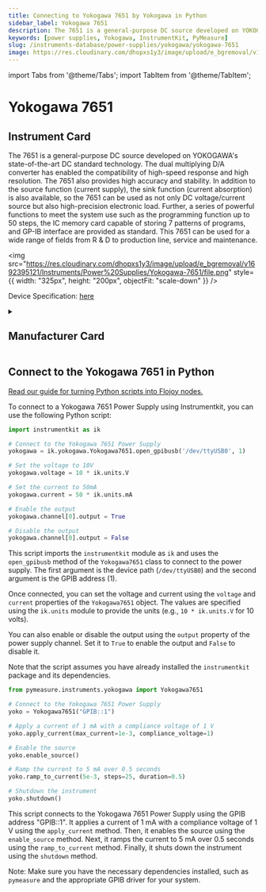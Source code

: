 ```yaml
---
title: Connecting to Yokogawa 7651 by Yokogawa in Python
sidebar_label: Yokogawa 7651
description: The 7651 is a general-purpose DC source developed on YOKOGAWA's state-of-the-art DC standard technology. The dual multiplying D/A converter has enabled the compatibility of high-speed response and high resolution. The 7651 also provides high accuracy and stability. In addition to the source function (current supply), the sink function (current absorption) is also available, so the 7651 can be used as not only DC voltage/current source but also high-precision electronic load. Further, a series of powerful functions to meet the system use such as the programming function up to 50 steps, the IC memory card capable of storing 7 patterns of programs, and GP-IB interface are provided as standard. This 7651 can be used for a wide range of fields from R & D to production line, service and maintenance.
keywords: [power supplies, Yokogawa, InstrumentKit, PyMeasure]
slug: /instruments-database/power-supplies/yokogawa/yokogawa-7651
image: https://res.cloudinary.com/dhopxs1y3/image/upload/e_bgremoval/v1692395121/Instruments/Power%20Supplies/Yokogawa-7651/file.png
---
```


import Tabs from '@theme/Tabs';
import TabItem from '@theme/TabItem';

# Yokogawa 7651

## Instrument Card

<div className="flex">

<div>

The 7651 is a general-purpose DC source developed on YOKOGAWA's state-of-the-art DC standard technology. The dual multiplying D/A converter has enabled the compatibility of high-speed response and high resolution. The 7651 also provides high accuracy and stability. In addition to the source function (current supply), the sink function (current absorption) is also available, so the 7651 can be used as not only DC voltage/current source but also high-precision electronic load. Further, a series of powerful functions to meet the system use such as the programming function up to 50 steps, the IC memory card capable of storing 7 patterns of programs, and GP-IB interface are provided as standard. This 7651 can be used for a wide range of fields from R & D to production line, service and maintenance.

</div>

<img src="https://res.cloudinary.com/dhopxs1y3/image/upload/e_bgremoval/v1692395121/Instruments/Power%20Supplies/Yokogawa-7651/file.png" style={{ width: "325px", height: "200px", objectFit: "scale-down" }} />

</div>

<div className="flex text-center">

<p>Device Specification: <a target="\_blank" href="https://cdn.tmi.yokogawa.com/IM7651-01E.is.pdf">here</a></p>

</div>

<details style={{ marginTop: "15px"}}>
<summary><h2>Manufacturer Card</h2></summary>

<img src="https://res.cloudinary.com/dhopxs1y3/image/upload/v1692806180/Instruments/Vendor%20Logos/Yokogawa.png" style={{ width: "100%", height: "170px",objectFit: "scale-down" }} />

Yokogawa is a leading provider of Industrial Automation and Test and Measurement solutions. Combining superior technology with engineering services, project management, and maintenance, Yokogawa delivers field proven operational efficiency, safety, quality, and reliability.

<ul>
  <li>Headquarters: Japan</li>
  <li>Yearly Revenue (millions, USD): 318.0</li>
  <li>Vendor Website: <a href="https://www.yokogawa.com/">here</a></li>
</ul>
</details>

## Connect to the Yokogawa 7651 in Python

[Read our guide for turning Python scripts into Flojoy nodes.](https://docs.flojoy.ai/custom-nodes/creating-custom-node/)
<Tabs>
<TabItem value="InstrumentKit" label="InstrumentKit">

To connect to a Yokogawa 7651 Power Supply using Instrumentkit, you can use the following Python script:

```python
import instrumentkit as ik

# Connect to the Yokogawa 7651 Power Supply
yokogawa = ik.yokogawa.Yokogawa7651.open_gpibusb('/dev/ttyUSB0', 1)

# Set the voltage to 10V
yokogawa.voltage = 10 * ik.units.V

# Set the current to 50mA
yokogawa.current = 50 * ik.units.mA

# Enable the output
yokogawa.channel[0].output = True

# Disable the output
yokogawa.channel[0].output = False
```

This script imports the `instrumentkit` module as `ik` and uses the `open_gpibusb` method of the `Yokogawa7651` class to connect to the power supply. The first argument is the device path (`/dev/ttyUSB0`) and the second argument is the GPIB address (1).

Once connected, you can set the voltage and current using the `voltage` and `current` properties of the `Yokogawa7651` object. The values are specified using the `ik.units` module to provide the units (e.g., `10 * ik.units.V` for 10 volts).

You can also enable or disable the output using the `output` property of the power supply channel. Set it to `True` to enable the output and `False` to disable it.

Note that the script assumes you have already installed the `instrumentkit` package and its dependencies.

</TabItem>
<TabItem value="PyMeasure" label="PyMeasure">


```python
from pymeasure.instruments.yokogawa import Yokogawa7651

# Connect to the Yokogawa 7651 Power Supply
yoko = Yokogawa7651("GPIB::1")

# Apply a current of 1 mA with a compliance voltage of 1 V
yoko.apply_current(max_current=1e-3, compliance_voltage=1)

# Enable the source
yoko.enable_source()

# Ramp the current to 5 mA over 0.5 seconds
yoko.ramp_to_current(5e-3, steps=25, duration=0.5)

# Shutdown the instrument
yoko.shutdown()
```

This script connects to the Yokogawa 7651 Power Supply using the GPIB address "GPIB::1". It applies a current of 1 mA with a compliance voltage of 1 V using the `apply_current` method. Then, it enables the source using the `enable_source` method. Next, it ramps the current to 5 mA over 0.5 seconds using the `ramp_to_current` method. Finally, it shuts down the instrument using the `shutdown` method.

Note: Make sure you have the necessary dependencies installed, such as `pymeasure` and the appropriate GPIB driver for your system.

</TabItem>
</Tabs>